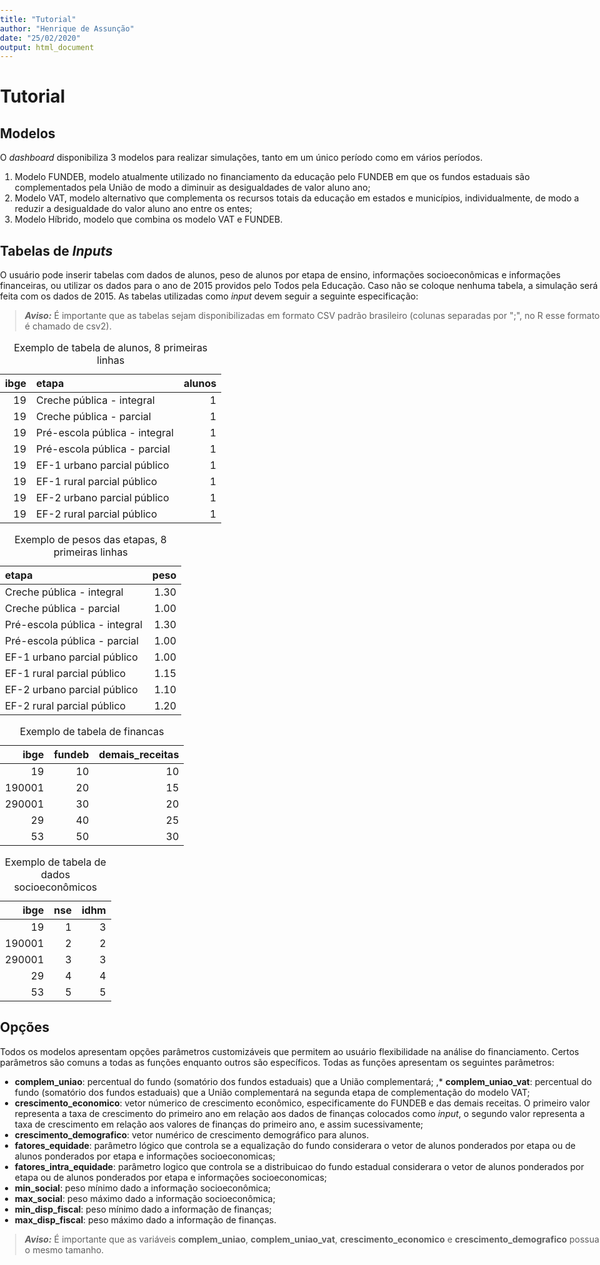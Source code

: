 ```yaml
---
title: "Tutorial"
author: "Henrique de Assunção"
date: "25/02/2020"
output: html_document
---
```





<style type="text/css">
           body {          
           max-width:100%;
           padding:0;
           }
</style>

# Tutorial

## Modelos

O _dashboard_ disponibiliza 3 modelos para realizar simulações, tanto em um único período como em vários períodos. 

1. Modelo FUNDEB, modelo atualmente utilizado no financiamento da educação pelo FUNDEB em que os fundos estaduais são complementados pela União de modo a diminuir as desigualdades de valor aluno ano;
2. Modelo VAT, modelo alternativo que complementa os recursos totais da educação em estados e municípios, individualmente, de modo a reduzir a desigualdade do valor aluno ano entre os entes;
3. Modelo Híbrido, modelo que combina os modelo VAT e FUNDEB.

## Tabelas de _Inputs_

O usuário pode inserir tabelas com dados de alunos, peso de alunos por etapa de ensino, informações socioeconômicas e informações financeiras, ou utilizar os dados para o ano de 2015 providos pelo Todos pela Educação. Caso não se coloque nenhuma tabela, a simulação será feita com os dados de 2015. As tabelas utilizadas como _input_ devem seguir a seguinte especificação:

> **_Aviso:_**  É importante que as tabelas sejam disponibilizadas em formato CSV padrão brasileiro (colunas separadas por ";", no R esse formato é chamado de csv2).

<table class="table table-striped table-hover" style="width: auto !important; margin-left: auto; margin-right: auto;">
<caption>Exemplo de tabela de alunos, 8 primeiras linhas</caption>
 <thead>
  <tr>
   <th style="text-align:right;"> ibge </th>
   <th style="text-align:left;"> etapa </th>
   <th style="text-align:right;"> alunos </th>
  </tr>
 </thead>
<tbody>
  <tr>
   <td style="text-align:right;"> 19 </td>
   <td style="text-align:left;"> Creche pública - integral </td>
   <td style="text-align:right;"> 1 </td>
  </tr>
  <tr>
   <td style="text-align:right;"> 19 </td>
   <td style="text-align:left;"> Creche pública - parcial </td>
   <td style="text-align:right;"> 1 </td>
  </tr>
  <tr>
   <td style="text-align:right;"> 19 </td>
   <td style="text-align:left;"> Pré-escola pública - integral </td>
   <td style="text-align:right;"> 1 </td>
  </tr>
  <tr>
   <td style="text-align:right;"> 19 </td>
   <td style="text-align:left;"> Pré-escola pública - parcial </td>
   <td style="text-align:right;"> 1 </td>
  </tr>
  <tr>
   <td style="text-align:right;"> 19 </td>
   <td style="text-align:left;"> EF-1 urbano parcial público </td>
   <td style="text-align:right;"> 1 </td>
  </tr>
  <tr>
   <td style="text-align:right;"> 19 </td>
   <td style="text-align:left;"> EF-1 rural parcial público </td>
   <td style="text-align:right;"> 1 </td>
  </tr>
  <tr>
   <td style="text-align:right;"> 19 </td>
   <td style="text-align:left;"> EF-2 urbano parcial  público </td>
   <td style="text-align:right;"> 1 </td>
  </tr>
  <tr>
   <td style="text-align:right;"> 19 </td>
   <td style="text-align:left;"> EF-2 rural parcial  público </td>
   <td style="text-align:right;"> 1 </td>
  </tr>
</tbody>
</table>

<table class="table table-striped table-hover" style="width: auto !important; margin-left: auto; margin-right: auto;">
<caption>Exemplo de pesos das etapas, 8 primeiras linhas</caption>
 <thead>
  <tr>
   <th style="text-align:left;"> etapa </th>
   <th style="text-align:right;"> peso </th>
  </tr>
 </thead>
<tbody>
  <tr>
   <td style="text-align:left;"> Creche pública - integral </td>
   <td style="text-align:right;"> 1.30 </td>
  </tr>
  <tr>
   <td style="text-align:left;"> Creche pública - parcial </td>
   <td style="text-align:right;"> 1.00 </td>
  </tr>
  <tr>
   <td style="text-align:left;"> Pré-escola pública - integral </td>
   <td style="text-align:right;"> 1.30 </td>
  </tr>
  <tr>
   <td style="text-align:left;"> Pré-escola pública - parcial </td>
   <td style="text-align:right;"> 1.00 </td>
  </tr>
  <tr>
   <td style="text-align:left;"> EF-1 urbano parcial público </td>
   <td style="text-align:right;"> 1.00 </td>
  </tr>
  <tr>
   <td style="text-align:left;"> EF-1 rural parcial público </td>
   <td style="text-align:right;"> 1.15 </td>
  </tr>
  <tr>
   <td style="text-align:left;"> EF-2 urbano parcial  público </td>
   <td style="text-align:right;"> 1.10 </td>
  </tr>
  <tr>
   <td style="text-align:left;"> EF-2 rural parcial  público </td>
   <td style="text-align:right;"> 1.20 </td>
  </tr>
</tbody>
</table>

<table class="table table-striped table-hover" style="width: auto !important; margin-left: auto; margin-right: auto;">
<caption>Exemplo de tabela de financas</caption>
 <thead>
  <tr>
   <th style="text-align:right;"> ibge </th>
   <th style="text-align:right;"> fundeb </th>
   <th style="text-align:right;"> demais_receitas </th>
  </tr>
 </thead>
<tbody>
  <tr>
   <td style="text-align:right;"> 19 </td>
   <td style="text-align:right;"> 10 </td>
   <td style="text-align:right;"> 10 </td>
  </tr>
  <tr>
   <td style="text-align:right;"> 190001 </td>
   <td style="text-align:right;"> 20 </td>
   <td style="text-align:right;"> 15 </td>
  </tr>
  <tr>
   <td style="text-align:right;"> 290001 </td>
   <td style="text-align:right;"> 30 </td>
   <td style="text-align:right;"> 20 </td>
  </tr>
  <tr>
   <td style="text-align:right;"> 29 </td>
   <td style="text-align:right;"> 40 </td>
   <td style="text-align:right;"> 25 </td>
  </tr>
  <tr>
   <td style="text-align:right;"> 53 </td>
   <td style="text-align:right;"> 50 </td>
   <td style="text-align:right;"> 30 </td>
  </tr>
</tbody>
</table>

<table class="table table-striped table-hover" style="width: auto !important; margin-left: auto; margin-right: auto;">
<caption>Exemplo de tabela de dados socioeconômicos</caption>
 <thead>
  <tr>
   <th style="text-align:right;"> ibge </th>
   <th style="text-align:right;"> nse </th>
   <th style="text-align:right;"> idhm </th>
  </tr>
 </thead>
<tbody>
  <tr>
   <td style="text-align:right;"> 19 </td>
   <td style="text-align:right;"> 1 </td>
   <td style="text-align:right;"> 3 </td>
  </tr>
  <tr>
   <td style="text-align:right;"> 190001 </td>
   <td style="text-align:right;"> 2 </td>
   <td style="text-align:right;"> 2 </td>
  </tr>
  <tr>
   <td style="text-align:right;"> 290001 </td>
   <td style="text-align:right;"> 3 </td>
   <td style="text-align:right;"> 3 </td>
  </tr>
  <tr>
   <td style="text-align:right;"> 29 </td>
   <td style="text-align:right;"> 4 </td>
   <td style="text-align:right;"> 4 </td>
  </tr>
  <tr>
   <td style="text-align:right;"> 53 </td>
   <td style="text-align:right;"> 5 </td>
   <td style="text-align:right;"> 5 </td>
  </tr>
</tbody>
</table>

## Opções

Todos os modelos apresentam opções parâmetros customizáveis que permitem ao usuário flexibilidade na análise do financiamento. Certos parâmetros são comuns a todas as funções enquanto outros são específicos. Todas as funções apresentam os seguintes parâmetros:

* **complem_uniao**: percentual do fundo (somatório dos fundos estaduais) que a União complementará;
,* **complem_uniao_vat**: percentual do fundo (somatório dos fundos estaduais) que a União complementará na segunda etapa de complementação do modelo VAT;
* **crescimento_economico**: vetor númerico de crescimento econômico, especificamente do FUNDEB e das demais receitas. O primeiro valor representa a taxa de crescimento do primeiro ano em relação aos dados de finanças colocados como _input_, o segundo valor representa a taxa de crescimento em relação aos valores de finanças do primeiro ano, e assim sucessivamente;
* **crescimento_demografico**: vetor numérico de crescimento demográfico para alunos.
* **fatores_equidade**: parâmetro lógico que controla se a equalização do fundo considerara o vetor de alunos ponderados por etapa ou de alunos ponderados por etapa e informações socioeconomicas;
* **fatores_intra_equidade**: parâmetro logico que controla se a distribuicao do fundo estadual considerara o vetor de alunos ponderados por etapa ou de alunos ponderados por etapa e informações socioeconomicas;
* **min_social**: peso mínimo dado a informação socioeconômica;
* **max_social**: peso máximo dado a informação socioeconômica;
* **min_disp_fiscal**: peso mínimo dado a informação de finanças;
* **max_disp_fiscal**: peso máximo dado a informação de finanças.

> **_Aviso:_**  É importante que as variáveis **complem_uniao**, **complem_uniao_vat**, **crescimento_economico** e **crescimento_demografico** possua o mesmo tamanho.
